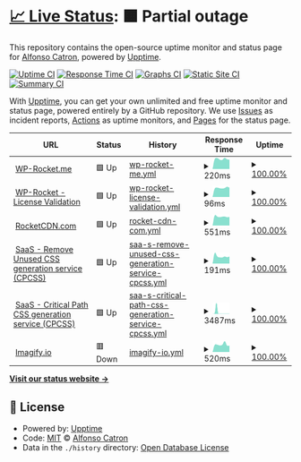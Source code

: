 # [📈 Live Status](https://alfonso100.github.io/furry-octo-enigma): <!--live status--> **🟧 Partial outage**

This repository contains the open-source uptime monitor and status page for [Alfonso Catron](http://alfonsocatron.com/), powered by [Upptime](https://github.com/upptime/upptime).

[![Uptime CI](https://github.com/alfonso100/furry-octo-enigma/workflows/Uptime%20CI/badge.svg)](https://github.com/alfonso100/furry-octo-enigma/actions?query=workflow%3A%22Uptime+CI%22)
[![Response Time CI](https://github.com/alfonso100/furry-octo-enigma/workflows/Response%20Time%20CI/badge.svg)](https://github.com/alfonso100/furry-octo-enigma/actions?query=workflow%3A%22Response+Time+CI%22)
[![Graphs CI](https://github.com/alfonso100/furry-octo-enigma/workflows/Graphs%20CI/badge.svg)](https://github.com/alfonso100/furry-octo-enigma/actions?query=workflow%3A%22Graphs+CI%22)
[![Static Site CI](https://github.com/alfonso100/furry-octo-enigma/workflows/Static%20Site%20CI/badge.svg)](https://github.com/alfonso100/furry-octo-enigma/actions?query=workflow%3A%22Static+Site+CI%22)
[![Summary CI](https://github.com/alfonso100/furry-octo-enigma/workflows/Summary%20CI/badge.svg)](https://github.com/alfonso100/furry-octo-enigma/actions?query=workflow%3A%22Summary+CI%22)

With [Upptime](https://upptime.js.org), you can get your own unlimited and free uptime monitor and status page, powered entirely by a GitHub repository. We use [Issues](https://github.com/alfonso100/furry-octo-enigma/issues) as incident reports, [Actions](https://github.com/alfonso100/furry-octo-enigma/actions) as uptime monitors, and [Pages](https://alfonso100.github.io/furry-octo-enigma) for the status page.

<!--start: status pages-->
<!-- This summary is generated by Upptime (https://github.com/upptime/upptime) -->
<!-- Do not edit this manually, your changes will be overwritten -->
<!-- prettier-ignore -->
| URL | Status | History | Response Time | Uptime |
| --- | ------ | ------- | ------------- | ------ |
| <img alt="" src="https://favicons.githubusercontent.com/wp-rocket.me" height="13"> [WP-Rocket.me](https://wp-rocket.me) | 🟩 Up | [wp-rocket-me.yml](https://github.com/alfonso100/furry-octo-enigma/commits/HEAD/history/wp-rocket-me.yml) | <details><summary><img alt="Response time graph" src="./graphs/wp-rocket-me/response-time-week.png" height="20"> 220ms</summary><br><a href="https://alfonso100.github.io/furry-octo-enigma/history/wp-rocket-me"><img alt="Response time 266" src="https://img.shields.io/endpoint?url=https%3A%2F%2Fraw.githubusercontent.com%2Falfonso100%2Ffurry-octo-enigma%2FHEAD%2Fapi%2Fwp-rocket-me%2Fresponse-time.json"></a><br><a href="https://alfonso100.github.io/furry-octo-enigma/history/wp-rocket-me"><img alt="24-hour response time 205" src="https://img.shields.io/endpoint?url=https%3A%2F%2Fraw.githubusercontent.com%2Falfonso100%2Ffurry-octo-enigma%2FHEAD%2Fapi%2Fwp-rocket-me%2Fresponse-time-day.json"></a><br><a href="https://alfonso100.github.io/furry-octo-enigma/history/wp-rocket-me"><img alt="7-day response time 220" src="https://img.shields.io/endpoint?url=https%3A%2F%2Fraw.githubusercontent.com%2Falfonso100%2Ffurry-octo-enigma%2FHEAD%2Fapi%2Fwp-rocket-me%2Fresponse-time-week.json"></a><br><a href="https://alfonso100.github.io/furry-octo-enigma/history/wp-rocket-me"><img alt="30-day response time 254" src="https://img.shields.io/endpoint?url=https%3A%2F%2Fraw.githubusercontent.com%2Falfonso100%2Ffurry-octo-enigma%2FHEAD%2Fapi%2Fwp-rocket-me%2Fresponse-time-month.json"></a><br><a href="https://alfonso100.github.io/furry-octo-enigma/history/wp-rocket-me"><img alt="1-year response time 266" src="https://img.shields.io/endpoint?url=https%3A%2F%2Fraw.githubusercontent.com%2Falfonso100%2Ffurry-octo-enigma%2FHEAD%2Fapi%2Fwp-rocket-me%2Fresponse-time-year.json"></a></details> | <details><summary><a href="https://alfonso100.github.io/furry-octo-enigma/history/wp-rocket-me">100.00%</a></summary><a href="https://alfonso100.github.io/furry-octo-enigma/history/wp-rocket-me"><img alt="All-time uptime 99.92%" src="https://img.shields.io/endpoint?url=https%3A%2F%2Fraw.githubusercontent.com%2Falfonso100%2Ffurry-octo-enigma%2FHEAD%2Fapi%2Fwp-rocket-me%2Fuptime.json"></a><br><a href="https://alfonso100.github.io/furry-octo-enigma/history/wp-rocket-me"><img alt="24-hour uptime 100.00%" src="https://img.shields.io/endpoint?url=https%3A%2F%2Fraw.githubusercontent.com%2Falfonso100%2Ffurry-octo-enigma%2FHEAD%2Fapi%2Fwp-rocket-me%2Fuptime-day.json"></a><br><a href="https://alfonso100.github.io/furry-octo-enigma/history/wp-rocket-me"><img alt="7-day uptime 100.00%" src="https://img.shields.io/endpoint?url=https%3A%2F%2Fraw.githubusercontent.com%2Falfonso100%2Ffurry-octo-enigma%2FHEAD%2Fapi%2Fwp-rocket-me%2Fuptime-week.json"></a><br><a href="https://alfonso100.github.io/furry-octo-enigma/history/wp-rocket-me"><img alt="30-day uptime 99.82%" src="https://img.shields.io/endpoint?url=https%3A%2F%2Fraw.githubusercontent.com%2Falfonso100%2Ffurry-octo-enigma%2FHEAD%2Fapi%2Fwp-rocket-me%2Fuptime-month.json"></a><br><a href="https://alfonso100.github.io/furry-octo-enigma/history/wp-rocket-me"><img alt="1-year uptime 99.92%" src="https://img.shields.io/endpoint?url=https%3A%2F%2Fraw.githubusercontent.com%2Falfonso100%2Ffurry-octo-enigma%2FHEAD%2Fapi%2Fwp-rocket-me%2Fuptime-year.json"></a></details>
| <img alt="" src="https://favicons.githubusercontent.com/wp-rocket.me" height="13"> [WP-Rocket - License Validation](https://wp-rocket.me/valid_key.php) | 🟩 Up | [wp-rocket-license-validation.yml](https://github.com/alfonso100/furry-octo-enigma/commits/HEAD/history/wp-rocket-license-validation.yml) | <details><summary><img alt="Response time graph" src="./graphs/wp-rocket-license-validation/response-time-week.png" height="20"> 96ms</summary><br><a href="https://alfonso100.github.io/furry-octo-enigma/history/wp-rocket-license-validation"><img alt="Response time 116" src="https://img.shields.io/endpoint?url=https%3A%2F%2Fraw.githubusercontent.com%2Falfonso100%2Ffurry-octo-enigma%2FHEAD%2Fapi%2Fwp-rocket-license-validation%2Fresponse-time.json"></a><br><a href="https://alfonso100.github.io/furry-octo-enigma/history/wp-rocket-license-validation"><img alt="24-hour response time 98" src="https://img.shields.io/endpoint?url=https%3A%2F%2Fraw.githubusercontent.com%2Falfonso100%2Ffurry-octo-enigma%2FHEAD%2Fapi%2Fwp-rocket-license-validation%2Fresponse-time-day.json"></a><br><a href="https://alfonso100.github.io/furry-octo-enigma/history/wp-rocket-license-validation"><img alt="7-day response time 96" src="https://img.shields.io/endpoint?url=https%3A%2F%2Fraw.githubusercontent.com%2Falfonso100%2Ffurry-octo-enigma%2FHEAD%2Fapi%2Fwp-rocket-license-validation%2Fresponse-time-week.json"></a><br><a href="https://alfonso100.github.io/furry-octo-enigma/history/wp-rocket-license-validation"><img alt="30-day response time 120" src="https://img.shields.io/endpoint?url=https%3A%2F%2Fraw.githubusercontent.com%2Falfonso100%2Ffurry-octo-enigma%2FHEAD%2Fapi%2Fwp-rocket-license-validation%2Fresponse-time-month.json"></a><br><a href="https://alfonso100.github.io/furry-octo-enigma/history/wp-rocket-license-validation"><img alt="1-year response time 116" src="https://img.shields.io/endpoint?url=https%3A%2F%2Fraw.githubusercontent.com%2Falfonso100%2Ffurry-octo-enigma%2FHEAD%2Fapi%2Fwp-rocket-license-validation%2Fresponse-time-year.json"></a></details> | <details><summary><a href="https://alfonso100.github.io/furry-octo-enigma/history/wp-rocket-license-validation">100.00%</a></summary><a href="https://alfonso100.github.io/furry-octo-enigma/history/wp-rocket-license-validation"><img alt="All-time uptime 99.84%" src="https://img.shields.io/endpoint?url=https%3A%2F%2Fraw.githubusercontent.com%2Falfonso100%2Ffurry-octo-enigma%2FHEAD%2Fapi%2Fwp-rocket-license-validation%2Fuptime.json"></a><br><a href="https://alfonso100.github.io/furry-octo-enigma/history/wp-rocket-license-validation"><img alt="24-hour uptime 100.00%" src="https://img.shields.io/endpoint?url=https%3A%2F%2Fraw.githubusercontent.com%2Falfonso100%2Ffurry-octo-enigma%2FHEAD%2Fapi%2Fwp-rocket-license-validation%2Fuptime-day.json"></a><br><a href="https://alfonso100.github.io/furry-octo-enigma/history/wp-rocket-license-validation"><img alt="7-day uptime 100.00%" src="https://img.shields.io/endpoint?url=https%3A%2F%2Fraw.githubusercontent.com%2Falfonso100%2Ffurry-octo-enigma%2FHEAD%2Fapi%2Fwp-rocket-license-validation%2Fuptime-week.json"></a><br><a href="https://alfonso100.github.io/furry-octo-enigma/history/wp-rocket-license-validation"><img alt="30-day uptime 99.82%" src="https://img.shields.io/endpoint?url=https%3A%2F%2Fraw.githubusercontent.com%2Falfonso100%2Ffurry-octo-enigma%2FHEAD%2Fapi%2Fwp-rocket-license-validation%2Fuptime-month.json"></a><br><a href="https://alfonso100.github.io/furry-octo-enigma/history/wp-rocket-license-validation"><img alt="1-year uptime 99.84%" src="https://img.shields.io/endpoint?url=https%3A%2F%2Fraw.githubusercontent.com%2Falfonso100%2Ffurry-octo-enigma%2FHEAD%2Fapi%2Fwp-rocket-license-validation%2Fuptime-year.json"></a></details>
| <img alt="" src="https://favicons.githubusercontent.com/rocketcdn.me" height="13"> [RocketCDN.com](https://rocketcdn.me/) | 🟩 Up | [rocket-cdn-com.yml](https://github.com/alfonso100/furry-octo-enigma/commits/HEAD/history/rocket-cdn-com.yml) | <details><summary><img alt="Response time graph" src="./graphs/rocket-cdn-com/response-time-week.png" height="20"> 551ms</summary><br><a href="https://alfonso100.github.io/furry-octo-enigma/history/rocket-cdn-com"><img alt="Response time 650" src="https://img.shields.io/endpoint?url=https%3A%2F%2Fraw.githubusercontent.com%2Falfonso100%2Ffurry-octo-enigma%2FHEAD%2Fapi%2Frocket-cdn-com%2Fresponse-time.json"></a><br><a href="https://alfonso100.github.io/furry-octo-enigma/history/rocket-cdn-com"><img alt="24-hour response time 530" src="https://img.shields.io/endpoint?url=https%3A%2F%2Fraw.githubusercontent.com%2Falfonso100%2Ffurry-octo-enigma%2FHEAD%2Fapi%2Frocket-cdn-com%2Fresponse-time-day.json"></a><br><a href="https://alfonso100.github.io/furry-octo-enigma/history/rocket-cdn-com"><img alt="7-day response time 551" src="https://img.shields.io/endpoint?url=https%3A%2F%2Fraw.githubusercontent.com%2Falfonso100%2Ffurry-octo-enigma%2FHEAD%2Fapi%2Frocket-cdn-com%2Fresponse-time-week.json"></a><br><a href="https://alfonso100.github.io/furry-octo-enigma/history/rocket-cdn-com"><img alt="30-day response time 679" src="https://img.shields.io/endpoint?url=https%3A%2F%2Fraw.githubusercontent.com%2Falfonso100%2Ffurry-octo-enigma%2FHEAD%2Fapi%2Frocket-cdn-com%2Fresponse-time-month.json"></a><br><a href="https://alfonso100.github.io/furry-octo-enigma/history/rocket-cdn-com"><img alt="1-year response time 650" src="https://img.shields.io/endpoint?url=https%3A%2F%2Fraw.githubusercontent.com%2Falfonso100%2Ffurry-octo-enigma%2FHEAD%2Fapi%2Frocket-cdn-com%2Fresponse-time-year.json"></a></details> | <details><summary><a href="https://alfonso100.github.io/furry-octo-enigma/history/rocket-cdn-com">100.00%</a></summary><a href="https://alfonso100.github.io/furry-octo-enigma/history/rocket-cdn-com"><img alt="All-time uptime 99.96%" src="https://img.shields.io/endpoint?url=https%3A%2F%2Fraw.githubusercontent.com%2Falfonso100%2Ffurry-octo-enigma%2FHEAD%2Fapi%2Frocket-cdn-com%2Fuptime.json"></a><br><a href="https://alfonso100.github.io/furry-octo-enigma/history/rocket-cdn-com"><img alt="24-hour uptime 100.00%" src="https://img.shields.io/endpoint?url=https%3A%2F%2Fraw.githubusercontent.com%2Falfonso100%2Ffurry-octo-enigma%2FHEAD%2Fapi%2Frocket-cdn-com%2Fuptime-day.json"></a><br><a href="https://alfonso100.github.io/furry-octo-enigma/history/rocket-cdn-com"><img alt="7-day uptime 100.00%" src="https://img.shields.io/endpoint?url=https%3A%2F%2Fraw.githubusercontent.com%2Falfonso100%2Ffurry-octo-enigma%2FHEAD%2Fapi%2Frocket-cdn-com%2Fuptime-week.json"></a><br><a href="https://alfonso100.github.io/furry-octo-enigma/history/rocket-cdn-com"><img alt="30-day uptime 100.00%" src="https://img.shields.io/endpoint?url=https%3A%2F%2Fraw.githubusercontent.com%2Falfonso100%2Ffurry-octo-enigma%2FHEAD%2Fapi%2Frocket-cdn-com%2Fuptime-month.json"></a><br><a href="https://alfonso100.github.io/furry-octo-enigma/history/rocket-cdn-com"><img alt="1-year uptime 99.96%" src="https://img.shields.io/endpoint?url=https%3A%2F%2Fraw.githubusercontent.com%2Falfonso100%2Ffurry-octo-enigma%2FHEAD%2Fapi%2Frocket-cdn-com%2Fuptime-year.json"></a></details>
| <img alt="" src="https://favicons.githubusercontent.com/central-saas.wp-rocket.me" height="13"> [SaaS - Remove Unused CSS generation service (CPCSS)](https://central-saas.wp-rocket.me/) | 🟩 Up | [saa-s-remove-unused-css-generation-service-cpcss.yml](https://github.com/alfonso100/furry-octo-enigma/commits/HEAD/history/saa-s-remove-unused-css-generation-service-cpcss.yml) | <details><summary><img alt="Response time graph" src="./graphs/saa-s-remove-unused-css-generation-service-cpcss/response-time-week.png" height="20"> 191ms</summary><br><a href="https://alfonso100.github.io/furry-octo-enigma/history/saa-s-remove-unused-css-generation-service-cpcss"><img alt="Response time 2759" src="https://img.shields.io/endpoint?url=https%3A%2F%2Fraw.githubusercontent.com%2Falfonso100%2Ffurry-octo-enigma%2FHEAD%2Fapi%2Fsaa-s-remove-unused-css-generation-service-cpcss%2Fresponse-time.json"></a><br><a href="https://alfonso100.github.io/furry-octo-enigma/history/saa-s-remove-unused-css-generation-service-cpcss"><img alt="24-hour response time 184" src="https://img.shields.io/endpoint?url=https%3A%2F%2Fraw.githubusercontent.com%2Falfonso100%2Ffurry-octo-enigma%2FHEAD%2Fapi%2Fsaa-s-remove-unused-css-generation-service-cpcss%2Fresponse-time-day.json"></a><br><a href="https://alfonso100.github.io/furry-octo-enigma/history/saa-s-remove-unused-css-generation-service-cpcss"><img alt="7-day response time 191" src="https://img.shields.io/endpoint?url=https%3A%2F%2Fraw.githubusercontent.com%2Falfonso100%2Ffurry-octo-enigma%2FHEAD%2Fapi%2Fsaa-s-remove-unused-css-generation-service-cpcss%2Fresponse-time-week.json"></a><br><a href="https://alfonso100.github.io/furry-octo-enigma/history/saa-s-remove-unused-css-generation-service-cpcss"><img alt="30-day response time 230" src="https://img.shields.io/endpoint?url=https%3A%2F%2Fraw.githubusercontent.com%2Falfonso100%2Ffurry-octo-enigma%2FHEAD%2Fapi%2Fsaa-s-remove-unused-css-generation-service-cpcss%2Fresponse-time-month.json"></a><br><a href="https://alfonso100.github.io/furry-octo-enigma/history/saa-s-remove-unused-css-generation-service-cpcss"><img alt="1-year response time 2759" src="https://img.shields.io/endpoint?url=https%3A%2F%2Fraw.githubusercontent.com%2Falfonso100%2Ffurry-octo-enigma%2FHEAD%2Fapi%2Fsaa-s-remove-unused-css-generation-service-cpcss%2Fresponse-time-year.json"></a></details> | <details><summary><a href="https://alfonso100.github.io/furry-octo-enigma/history/saa-s-remove-unused-css-generation-service-cpcss">100.00%</a></summary><a href="https://alfonso100.github.io/furry-octo-enigma/history/saa-s-remove-unused-css-generation-service-cpcss"><img alt="All-time uptime 99.80%" src="https://img.shields.io/endpoint?url=https%3A%2F%2Fraw.githubusercontent.com%2Falfonso100%2Ffurry-octo-enigma%2FHEAD%2Fapi%2Fsaa-s-remove-unused-css-generation-service-cpcss%2Fuptime.json"></a><br><a href="https://alfonso100.github.io/furry-octo-enigma/history/saa-s-remove-unused-css-generation-service-cpcss"><img alt="24-hour uptime 100.00%" src="https://img.shields.io/endpoint?url=https%3A%2F%2Fraw.githubusercontent.com%2Falfonso100%2Ffurry-octo-enigma%2FHEAD%2Fapi%2Fsaa-s-remove-unused-css-generation-service-cpcss%2Fuptime-day.json"></a><br><a href="https://alfonso100.github.io/furry-octo-enigma/history/saa-s-remove-unused-css-generation-service-cpcss"><img alt="7-day uptime 100.00%" src="https://img.shields.io/endpoint?url=https%3A%2F%2Fraw.githubusercontent.com%2Falfonso100%2Ffurry-octo-enigma%2FHEAD%2Fapi%2Fsaa-s-remove-unused-css-generation-service-cpcss%2Fuptime-week.json"></a><br><a href="https://alfonso100.github.io/furry-octo-enigma/history/saa-s-remove-unused-css-generation-service-cpcss"><img alt="30-day uptime 100.00%" src="https://img.shields.io/endpoint?url=https%3A%2F%2Fraw.githubusercontent.com%2Falfonso100%2Ffurry-octo-enigma%2FHEAD%2Fapi%2Fsaa-s-remove-unused-css-generation-service-cpcss%2Fuptime-month.json"></a><br><a href="https://alfonso100.github.io/furry-octo-enigma/history/saa-s-remove-unused-css-generation-service-cpcss"><img alt="1-year uptime 99.80%" src="https://img.shields.io/endpoint?url=https%3A%2F%2Fraw.githubusercontent.com%2Falfonso100%2Ffurry-octo-enigma%2FHEAD%2Fapi%2Fsaa-s-remove-unused-css-generation-service-cpcss%2Fuptime-year.json"></a></details>
| <img alt="" src="https://favicons.githubusercontent.com/cpcss.wp-rocket.me" height="13"> [SaaS - Critical Path CSS generation service (CPCSS)](https://cpcss.wp-rocket.me/ui) | 🟩 Up | [saa-s-critical-path-css-generation-service-cpcss.yml](https://github.com/alfonso100/furry-octo-enigma/commits/HEAD/history/saa-s-critical-path-css-generation-service-cpcss.yml) | <details><summary><img alt="Response time graph" src="./graphs/saa-s-critical-path-css-generation-service-cpcss/response-time-week.png" height="20"> 3487ms</summary><br><a href="https://alfonso100.github.io/furry-octo-enigma/history/saa-s-critical-path-css-generation-service-cpcss"><img alt="Response time 1170" src="https://img.shields.io/endpoint?url=https%3A%2F%2Fraw.githubusercontent.com%2Falfonso100%2Ffurry-octo-enigma%2FHEAD%2Fapi%2Fsaa-s-critical-path-css-generation-service-cpcss%2Fresponse-time.json"></a><br><a href="https://alfonso100.github.io/furry-octo-enigma/history/saa-s-critical-path-css-generation-service-cpcss"><img alt="24-hour response time 315" src="https://img.shields.io/endpoint?url=https%3A%2F%2Fraw.githubusercontent.com%2Falfonso100%2Ffurry-octo-enigma%2FHEAD%2Fapi%2Fsaa-s-critical-path-css-generation-service-cpcss%2Fresponse-time-day.json"></a><br><a href="https://alfonso100.github.io/furry-octo-enigma/history/saa-s-critical-path-css-generation-service-cpcss"><img alt="7-day response time 3487" src="https://img.shields.io/endpoint?url=https%3A%2F%2Fraw.githubusercontent.com%2Falfonso100%2Ffurry-octo-enigma%2FHEAD%2Fapi%2Fsaa-s-critical-path-css-generation-service-cpcss%2Fresponse-time-week.json"></a><br><a href="https://alfonso100.github.io/furry-octo-enigma/history/saa-s-critical-path-css-generation-service-cpcss"><img alt="30-day response time 2082" src="https://img.shields.io/endpoint?url=https%3A%2F%2Fraw.githubusercontent.com%2Falfonso100%2Ffurry-octo-enigma%2FHEAD%2Fapi%2Fsaa-s-critical-path-css-generation-service-cpcss%2Fresponse-time-month.json"></a><br><a href="https://alfonso100.github.io/furry-octo-enigma/history/saa-s-critical-path-css-generation-service-cpcss"><img alt="1-year response time 1170" src="https://img.shields.io/endpoint?url=https%3A%2F%2Fraw.githubusercontent.com%2Falfonso100%2Ffurry-octo-enigma%2FHEAD%2Fapi%2Fsaa-s-critical-path-css-generation-service-cpcss%2Fresponse-time-year.json"></a></details> | <details><summary><a href="https://alfonso100.github.io/furry-octo-enigma/history/saa-s-critical-path-css-generation-service-cpcss">100.00%</a></summary><a href="https://alfonso100.github.io/furry-octo-enigma/history/saa-s-critical-path-css-generation-service-cpcss"><img alt="All-time uptime 99.85%" src="https://img.shields.io/endpoint?url=https%3A%2F%2Fraw.githubusercontent.com%2Falfonso100%2Ffurry-octo-enigma%2FHEAD%2Fapi%2Fsaa-s-critical-path-css-generation-service-cpcss%2Fuptime.json"></a><br><a href="https://alfonso100.github.io/furry-octo-enigma/history/saa-s-critical-path-css-generation-service-cpcss"><img alt="24-hour uptime 100.00%" src="https://img.shields.io/endpoint?url=https%3A%2F%2Fraw.githubusercontent.com%2Falfonso100%2Ffurry-octo-enigma%2FHEAD%2Fapi%2Fsaa-s-critical-path-css-generation-service-cpcss%2Fuptime-day.json"></a><br><a href="https://alfonso100.github.io/furry-octo-enigma/history/saa-s-critical-path-css-generation-service-cpcss"><img alt="7-day uptime 100.00%" src="https://img.shields.io/endpoint?url=https%3A%2F%2Fraw.githubusercontent.com%2Falfonso100%2Ffurry-octo-enigma%2FHEAD%2Fapi%2Fsaa-s-critical-path-css-generation-service-cpcss%2Fuptime-week.json"></a><br><a href="https://alfonso100.github.io/furry-octo-enigma/history/saa-s-critical-path-css-generation-service-cpcss"><img alt="30-day uptime 99.69%" src="https://img.shields.io/endpoint?url=https%3A%2F%2Fraw.githubusercontent.com%2Falfonso100%2Ffurry-octo-enigma%2FHEAD%2Fapi%2Fsaa-s-critical-path-css-generation-service-cpcss%2Fuptime-month.json"></a><br><a href="https://alfonso100.github.io/furry-octo-enigma/history/saa-s-critical-path-css-generation-service-cpcss"><img alt="1-year uptime 99.85%" src="https://img.shields.io/endpoint?url=https%3A%2F%2Fraw.githubusercontent.com%2Falfonso100%2Ffurry-octo-enigma%2FHEAD%2Fapi%2Fsaa-s-critical-path-css-generation-service-cpcss%2Fuptime-year.json"></a></details>
| <img alt="" src="https://favicons.githubusercontent.com/imagify.io" height="13"> [Imagify.io](https://imagify.io/) | 🟥 Down | [imagify-io.yml](https://github.com/alfonso100/furry-octo-enigma/commits/HEAD/history/imagify-io.yml) | <details><summary><img alt="Response time graph" src="./graphs/imagify-io/response-time-week.png" height="20"> 520ms</summary><br><a href="https://alfonso100.github.io/furry-octo-enigma/history/imagify-io"><img alt="Response time 614" src="https://img.shields.io/endpoint?url=https%3A%2F%2Fraw.githubusercontent.com%2Falfonso100%2Ffurry-octo-enigma%2FHEAD%2Fapi%2Fimagify-io%2Fresponse-time.json"></a><br><a href="https://alfonso100.github.io/furry-octo-enigma/history/imagify-io"><img alt="24-hour response time 445" src="https://img.shields.io/endpoint?url=https%3A%2F%2Fraw.githubusercontent.com%2Falfonso100%2Ffurry-octo-enigma%2FHEAD%2Fapi%2Fimagify-io%2Fresponse-time-day.json"></a><br><a href="https://alfonso100.github.io/furry-octo-enigma/history/imagify-io"><img alt="7-day response time 520" src="https://img.shields.io/endpoint?url=https%3A%2F%2Fraw.githubusercontent.com%2Falfonso100%2Ffurry-octo-enigma%2FHEAD%2Fapi%2Fimagify-io%2Fresponse-time-week.json"></a><br><a href="https://alfonso100.github.io/furry-octo-enigma/history/imagify-io"><img alt="30-day response time 622" src="https://img.shields.io/endpoint?url=https%3A%2F%2Fraw.githubusercontent.com%2Falfonso100%2Ffurry-octo-enigma%2FHEAD%2Fapi%2Fimagify-io%2Fresponse-time-month.json"></a><br><a href="https://alfonso100.github.io/furry-octo-enigma/history/imagify-io"><img alt="1-year response time 614" src="https://img.shields.io/endpoint?url=https%3A%2F%2Fraw.githubusercontent.com%2Falfonso100%2Ffurry-octo-enigma%2FHEAD%2Fapi%2Fimagify-io%2Fresponse-time-year.json"></a></details> | <details><summary><a href="https://alfonso100.github.io/furry-octo-enigma/history/imagify-io">100.00%</a></summary><a href="https://alfonso100.github.io/furry-octo-enigma/history/imagify-io"><img alt="All-time uptime 100.00%" src="https://img.shields.io/endpoint?url=https%3A%2F%2Fraw.githubusercontent.com%2Falfonso100%2Ffurry-octo-enigma%2FHEAD%2Fapi%2Fimagify-io%2Fuptime.json"></a><br><a href="https://alfonso100.github.io/furry-octo-enigma/history/imagify-io"><img alt="24-hour uptime 99.99%" src="https://img.shields.io/endpoint?url=https%3A%2F%2Fraw.githubusercontent.com%2Falfonso100%2Ffurry-octo-enigma%2FHEAD%2Fapi%2Fimagify-io%2Fuptime-day.json"></a><br><a href="https://alfonso100.github.io/furry-octo-enigma/history/imagify-io"><img alt="7-day uptime 100.00%" src="https://img.shields.io/endpoint?url=https%3A%2F%2Fraw.githubusercontent.com%2Falfonso100%2Ffurry-octo-enigma%2FHEAD%2Fapi%2Fimagify-io%2Fuptime-week.json"></a><br><a href="https://alfonso100.github.io/furry-octo-enigma/history/imagify-io"><img alt="30-day uptime 100.00%" src="https://img.shields.io/endpoint?url=https%3A%2F%2Fraw.githubusercontent.com%2Falfonso100%2Ffurry-octo-enigma%2FHEAD%2Fapi%2Fimagify-io%2Fuptime-month.json"></a><br><a href="https://alfonso100.github.io/furry-octo-enigma/history/imagify-io"><img alt="1-year uptime 100.00%" src="https://img.shields.io/endpoint?url=https%3A%2F%2Fraw.githubusercontent.com%2Falfonso100%2Ffurry-octo-enigma%2FHEAD%2Fapi%2Fimagify-io%2Fuptime-year.json"></a></details>

<!--end: status pages-->

[**Visit our status website →**](https://alfonso100.github.io/furry-octo-enigma)

## 📄 License

- Powered by: [Upptime](https://github.com/upptime/upptime)
- Code: [MIT](./LICENSE) © [Alfonso Catron](http://alfonsocatron.com/)
- Data in the `./history` directory: [Open Database License](https://opendatacommons.org/licenses/odbl/1-0/)
